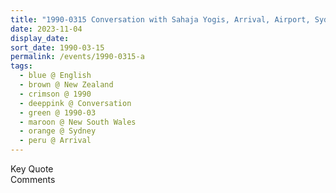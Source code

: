 ```yaml
---
title: "1990-0315 Conversation with Sahaja Yogis, Arrival, Airport, Sydney, New South Wales, Australia"
date: 2023-11-04
display_date: 
sort_date: 1990-03-15
permalink: /events/1990-0315-a
tags:
  - blue @ English
  - brown @ New Zealand
  - crimson @ 1990
  - deeppink @ Conversation
  - green @ 1990-03
  - maroon @ New South Wales
  - orange @ Sydney
  - peru @ Arrival
---
```


<wave-list>
  <list-title color="green" width="75">Key Quote</list-title>
  <list-item color="BlanchedAlmond"  width="200"></list-item>
  <list-item color="Lavender"></list-item>
  <list-item color="BlanchedAlmond"></list-item>
</wave-list>

<br>

<wave-list>
  <list-title color="green" width="75">Comments</list-title>
  <list-item color="BlanchedAlmond"  width="200"></list-item>
  <list-item color="Lavender"></list-item>
  <list-item color="BlanchedAlmond"></list-item>
</wave-list>